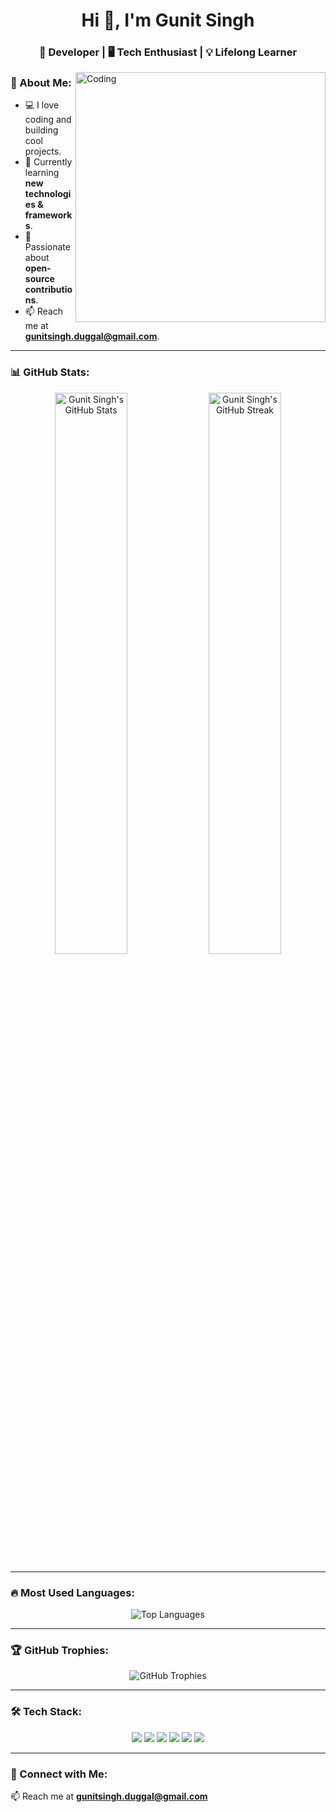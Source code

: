 <h1 align="center">Hi 👋, I'm Gunit Singh</h1>
<h3 align="center">🚀 Developer | 🖥️ Tech Enthusiast | 💡 Lifelong Learner</h3>

<img align="right" alt="Coding" width="400" src="https://media.giphy.com/media/qgQUggAC3Pfv687qPC/giphy.gif">

### 🚀 About Me:
- 💻 I love coding and building cool projects.
- 🌱 Currently learning **new technologies & frameworks**.
- 🎯 Passionate about **open-source contributions**.
- 📫 Reach me at **gunitsingh.duggal@gmail.com**.

---

### 📊 GitHub Stats:
<p align="center">
  <img src="https://github-readme-stats.vercel.app/api?username=gunitsingh2006&show_icons=true&theme=radical" alt="Gunit Singh's GitHub Stats" width="48%" />
  <img src="https://github-readme-streak-stats.herokuapp.com/?user=gunitsingh2006&theme=radical" alt="Gunit Singh's GitHub Streak" width="48%" />
</p>

---

### 🔥 Most Used Languages:
<p align="center">
  <img src="https://github-readme-stats.vercel.app/api/top-langs/?username=gunitsingh2006&layout=compact&theme=radical" alt="Top Languages" />
</p>

---

### 🏆 GitHub Trophies:
<p align="center">
  <img src="https://github-profile-trophy.vercel.app/?username=gunitsingh2006&theme=onedark" alt="GitHub Trophies" />
</p>

---

### 🛠️ Tech Stack:
<p align="center">

   <img src="https://img.shields.io/badge/HTML-E34F26?style=for-the-badge&logo=html5&logoColor=white" />
    <img src="https://img.shields.io/badge/CSS-264de4?style=for-the-badge&logo=css3&logoColor=white" />
    
  <img src="https://img.shields.io/badge/Tailwind_CSS-38B2AC?style=for-the-badge&logo=tailwind-css&logoColor=white" />

  <img src="https://img.shields.io/badge/JavaScript-F7DF1E?style=for-the-badge&logo=javascript&logoColor=black" />
  <img src="https://img.shields.io/badge/React-20232A?style=for-the-badge&logo=react&logoColor=61DAFB" />

  <img src="https://img.shields.io/badge/Git-F05032?style=for-the-badge&logo=git&logoColor=white" />
</p>

---

### 💬 Connect with Me:
📫 Reach me at **gunitsingh.duggal@gmail.com**
